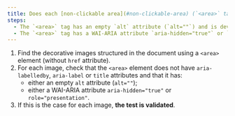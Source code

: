 ```yaml
---
title: Does each [non-clickable area](#non-clickable-area) (`<area>` tag without `href` attribute) [decoration](#decoration-image) check one of these terms ?
steps:
  - The `<area>` tag has an empty `alt` attribute (`alt=""`) and is devoid of any other attribute to provide a [textual alternative](#textual-alternative-image).
  - The `<area>` tag has a WAI-ARIA attribute `aria-hidden="true"` or `role="presentation"`.
---
```


1. Find the decorative images structured in the document using a `<area>` element (without `href` attribute).
2. For each image, check that the `<area>` element does not have `aria-labelledby`, `aria-label` or `title` attributes and that it has:
   - either an empty `alt` attribute (`alt=""`);
   - either a WAI-ARIA attribute `aria-hidden="true"` or `role="presentation"`.
3. If this is the case for each image, **the test is validated**.
